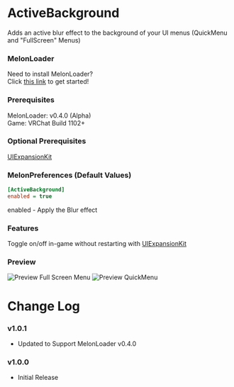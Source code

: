 # ActiveBackground
Adds an active blur effect to the background of your UI menus (QuickMenu and "FullScreen" Menus)

### MelonLoader
Need to install MelonLoader?<br>
Click [this link](https://melonwiki.xyz/) to get started!

### Prerequisites
MelonLoader: v0.4.0 (Alpha)<br>
Game: VRChat Build 1102+

### Optional Prerequisites
[UIExpansionKit](https://github.com/knah/VRCMods)

### MelonPreferences (Default Values)
```ini
[ActiveBackground]
enabled = true
```
enabled - Apply the Blur effect

### Features
Toggle on/off in-game without restarting with [UIExpansionKit](https://github.com/knah/VRCMods)

### Preview
![Preview Full Screen Menu](https://kortyboi.com/img/upload/msedge_FsrEHINPVV.jpg)
![Preview QuickMenu](https://kortyboi.com/img/upload/VRChat_rWYlYdetQz.jpg)

# Change Log
### v1.0.1
* Updated to Support MelonLoader v0.4.0

### v1.0.0
* Initial Release<br>
